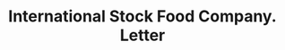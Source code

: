 ---
doi: 10.7916/D86D7516
date_other: '1908'
date_other_textual: '1908'
form: correspondence
genre:
- Letters (correspondence)
name:
- International Stock Food Company
object_in_context_url: https://biggert.cul.columbia.edu/items/view/ave_biggert_00648
subject_hierarchical_geographic:
- Minneapolis, Minnesota, United States
subject_name:
- International Stock Food Company
title: International Stock Food Company. Letter
sort_title: International Stock Food Company. Letter
call_number: ave_biggert_00648
coordinates:
- 44.983333333333334,-93.26666666666667
pid: ave_biggert_00648
identifiers: ave_biggert_00648
thumbnail: https://derivativo-3.library.columbia.edu/iiif/2/ldpd:345653/full/!256,256/0/native.jpg
permalink: /biggert/ave_biggert_00648/
layout: iiif-image-page
---